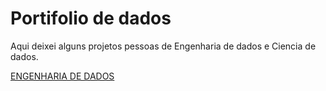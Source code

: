 # Portifolio de dados

Aqui deixei alguns projetos pessoas de Engenharia de dados e Ciencia de dados.

[ENGENHARIA DE DADOS](/data_engineer)
